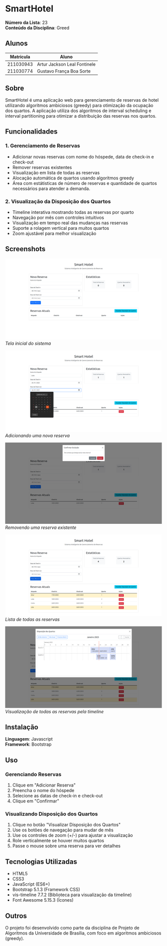 # SmartHotel

**Número da Lista**: 23<br>
**Conteúdo da Disciplina**: Greed<br>

## Alunos
|Matrícula | Aluno |
| -- | -- |
| 211030943  |  Artur Jackson Leal Fontinele |
| 211030774  |  Gustavo França Boa Sorte |

## Sobre 
SmartHotel é uma aplicação web para gerenciamento de reservas de hotel utilizando algoritmos ambiciosos (greedy) para otimização da ocupação dos quartos. A aplicação utiliza dos algoritmos de interval scheduling e interval partitioning para otimizar a distribuição das reservas nos quartos.

## Funcionalidades

### 1. Gerenciamento de Reservas
- Adicionar novas reservas com nome do hóspede, data de check-in e check-out
- Remover reservas existentes
- Visualização em lista de todas as reservas
- Alocação automática de quartos usando algoritmos greedy
- Área com estátisticas de número de reservas e quantidade de quartos necessários para atender a demanda.

### 2. Visualização da Disposição dos Quartos
- Timeline interativa mostrando todas as reservas por quarto
- Navegação por mês com controles intuitivos
- Visualização em tempo real das mudanças nas reservas
- Suporte a rolagem vertical para muitos quartos
- Zoom ajustável para melhor visualização

## Screenshots

![](assets/inicio.png)<br>
*Tela inicial do sistema*

![](assets/adicionando_reserva.png)<br>
*Adicionando uma nova reserva*

![](assets/removendo_reserva.png)<br>
*Removendo uma reserva existente*

![](assets/reservas.png)<br>
*Lista de todas as reservas*

![](assets/timeline.png)<br>
*Visualização de todas as reservas pela timeline*

## Instalação 

**Linguagem**: Javascript<br>
**Framework**: Bootstrap<br>

## Uso

### Gerenciando Reservas
1. Clique em "Adicionar Reserva"
2. Preencha o nome do hóspede
3. Selecione as datas de check-in e check-out
4. Clique em "Confirmar"

### Visualizando Disposição dos Quartos
1. Clique no botão "Visualizar Disposição dos Quartos"
2. Use os botões de navegação para mudar de mês
3. Use os controles de zoom (+/-) para ajustar a visualização
4. Role verticalmente se houver muitos quartos
5. Passe o mouse sobre uma reserva para ver detalhes

## Tecnologias Utilizadas
- HTML5
- CSS3
- JavaScript (ES6+)
- Bootstrap 5.1.3 (Framework CSS)
- vis-timeline 7.7.2 (Biblioteca para visualização da timeline)
- Font Awesome 5.15.3 (Ícones)


## Outros 
O projeto foi desenvolvido como parte da disciplina de Projeto de Algoritmos da Universidade de Brasília, com foco em algoritmos ambiciosos (greedy).
